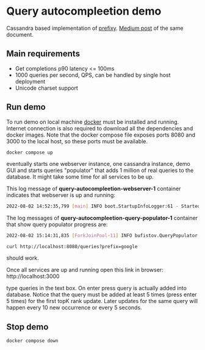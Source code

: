 # Query autocompleetion demo

Cassandra based implementation of [prefixy](https://prefixy.github.io/).
[Medium post](https://medium.com/@prefixyteam/how-we-built-prefixy-a-scalable-prefix-search-service-for-powering-autocomplete-c20f98e2eff1)
of the same document.

## Main requirements

- Get completions p90 latency <= 100ms
- 1000 queries per second, QPS, can be handled by single host deployment
- Unicode charset support

## Run demo

To run demo on local machine [docker](https://www.docker.com/)
must be installed and running. Internet connection is also required
to download all the dependencies and docker images.
Note that the docker compose file
exposes ports 8080 and 3000 to the local host, so these ports must be available.

```bash
docker compose up
```

eventually starts one webserver instance, one cassandra instance, demo GUI
and starts queries "populator" that adds 1 million of real queries to
the database. It might take some time for all services to be up.

This log message of **query-autocompleetion-webserver-1** container indicates that webserver is up and running:

```bash
2022-08-02 14:52:35,799 [main] INFO boot.StartupInfoLogger:61 - Started Application in 7.621 seconds (JVM running for 9.336)
```

The log messages of **query-autocompleetion-query-populator-1** container
that show query populator progress are:

```bash
2022-08-02 15:14:31,835 [ForkJoinPool-11] INFO bufistov.QueryPopulator:134 - 970000 queries done...
```

```aidl
curl http://localhost:8080/queries?prefix=google
```

should work.

Once all services are up and running open this link in browser:
http://localhost:3000

type queries in the text box. On enter press query is actually
added into database. Notice that the query must be added at least 5 times (press enter 5 times)
for the first topK rank update. Later updates for the same query
will happen every 10 new occurrence or every 5 seconds.

## Stop demo

```bash
docker compose down
```
